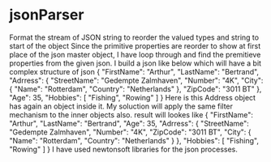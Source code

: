 # jsonParser
Format the stream of JSON string to reorder the valued types and string to start of the object
Since the primitive properties are reorder to show at first place of the json master object, I have loop through and find the premitieve properties from the given json.
I build a json like below which will have a bit complex structure of json 
{
  "FirstName": "Arthur",
  "LastName": "Bertrand",
  "Adrress": {
    "StreetName": "Gedempte Zalmhaven",
    "Number": "4K",
    "City": {
      "Name": "Rotterdam",
      "Country": "Netherlands"
    },
    "ZipCode": "3011 BT"
  },
  "Age": 35,
  "Hobbies": [
    "Fishing",
    "Rowing"
  ]
}
Here is this Address object has again an object inside it. My soluction will apply the same filter mechanism to the inner objects also.
result will lookes like 
{
  "FirstName": "Arthur",
  "LastName": "Bertrand",
  "Age": 35,
  "Adrress": {
    "StreetName": "Gedempte Zalmhaven",
    "Number": "4K",
    "ZipCode": "3011 BT",
    "City": {
      "Name": "Rotterdam",
      "Country": "Netherlands"
    }
  },
  "Hobbies": [
    "Fishing",
    "Rowing"
  ]
}
I have used newtonsoft libraries for the json processes.
